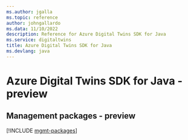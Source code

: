 ```yaml
---
ms.author: jgalla
ms.topic: reference
author: johngallardo
ms.data: 11/10/2022
description: Reference for Azure Digital Twins SDK for Java
ms.service: digitaltwins
title: Azure Digital Twins SDK for Java
ms.devlang: java
---
```

# Azure Digital Twins SDK for Java - preview

## Management packages - preview
[!INCLUDE [mgmt-packages](digital-twins-mgmt-index.md)]